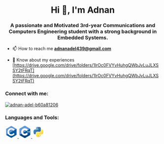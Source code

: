 <h1 align="center">Hi 👋, I'm Adnan</h1>
<h3 align="center">A passionate and Motivated 3rd-year Communications and Computers Engineering student with a strong background in Embedded Systems.</h3>

- 📫 How to reach me **adnanadel439@gmail.com**

- 📄 Know about my experiences [https://drive.google.com/drive/folders/1lrOc0FVYvHuhgQWbJvLuJLXSSY2tFRqT](https://drive.google.com/drive/folders/1lrOc0FVYvHuhgQWbJvLuJLXSSY2tFRqT)

<h3 align="left">Connect with me:</h3>
<p align="left">
<a href="https://linkedin.com/in/adnan-adel-b60a81206" target="blank"><img align="center" src="https://raw.githubusercontent.com/rahuldkjain/github-profile-readme-generator/master/src/images/icons/Social/linked-in-alt.svg" alt="adnan-adel-b60a81206" height="30" width="40" /></a>
</p>

<h3 align="left">Languages and Tools:</h3>
<p align="left"> <a href="https://www.cprogramming.com/" target="_blank" rel="noreferrer"> <img src="https://raw.githubusercontent.com/devicons/devicon/master/icons/c/c-original.svg" alt="c" width="40" height="40"/> </a> <a href="https://www.w3schools.com/cpp/" target="_blank" rel="noreferrer"> <img src="https://raw.githubusercontent.com/devicons/devicon/master/icons/cplusplus/cplusplus-original.svg" alt="cplusplus" width="40" height="40"/> </a> <a href="https://www.python.org" target="_blank" rel="noreferrer"> <img src="https://raw.githubusercontent.com/devicons/devicon/master/icons/python/python-original.svg" alt="python" width="40" height="40"/> </a> </p>
